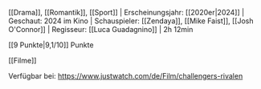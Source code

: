 
[[Drama]], [[Romantik]], [[Sport]] | Erscheinungsjahr: [[2020er|2024]] | Geschaut: 2024 im Kino | Schauspieler: [[Zendaya]], [[Mike Faist]], [[Josh O'Connor]] | Regisseur: [[Luca Guadagnino]] | 2h 12min

[[9 Punkte|9,1/10]] Punkte


[[Filme]]

Verfügbar bei: https://www.justwatch.com/de/Film/challengers-rivalen